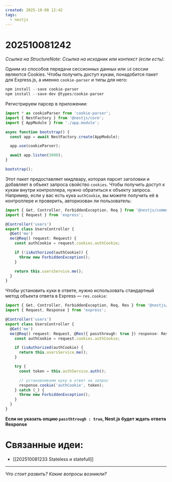 ```yaml
---
created: 2025-10-08 12:42
tags:
  - nestjs
---
```

# 202510081242
*Ссылка на StructureNote:*
*Ссылка на исходник или контекст (если есть):* 

Одним из способов передачи сесcионных данных или `id` сессии являются Cookies. 
Чтобы получить доступ кукам, понадобится пакет для Express.js, а именно `cookie-parser` и типы для него:
```ts
npm install --save cookie-parser
npm install --save-dev @types/cookie-parser
```
Регистрируем парсер в приложении:
```ts
import * as cookieParser from 'cookie-parser';
import { NestFactory } from '@nestjs/core';
import { AppModule } from './app.module';

async function bootstrap() {
  const app = await NestFactory.create(AppModule);

  app.use(cookieParser);

  await app.listen(3000);
}

bootstrap();
```
Этот пакет предоставляет мидлвару, которая парсит заголовки и добавляет в объект запроса свойство `cookies`. Чтобы получить доступ к кукам внутри контроллера, нужно обратиться к объекту запроса. Например, если у вас есть кука `authCookie`, вы можете получить её в контроллере и проверить, авторизован ли пользователь:
```ts
import { Get, Controller, ForbiddenException, Req } from '@nestjs/common';
import { Request } from 'express';

@Controller('users')
export class UsersController {
  @Get('me')
  me(@Req() request: Request) {
    const authCookie = request.cookies.authCookie;

    if (!isAuthorized(authCookie)) {
      throw new ForbiddenException();
    }

    return this.usersService.me();
  }
}
```
Чтобы установить куки в ответе, нужно использовать стандартный метод объекта ответа в Express — `res.cookie`:
```ts
import { Get, Controller, ForbiddenException, Req, Res } from '@nestjs/common';
import { Request, Response } from 'express';

@Controller('users')
export class UsersController {
  @Get('me')
  me(@Req() request: Request, @Res({ passthrough: true }) response: Response) {
    const authCookie = request.cookies.authCookie;

    if (isAuthorized(authCookie) {
      return this.usersService.me();
    }

    try {
      const token = this.authService.auth();

      // устанавливаем куку в ответ на запрос
      response.cookie('authCookie', token);
    } catch (_) {
      throw new ForbiddenException();
    }
  }
}
```
**Если не указать опцию `passthtrough : true`, Nest.js будет ждать ответа Response** 
# Связанные идеи:
* [[202510081233 Stateless и statefull]]
---

*Что стоит развить? Какие вопросы возникли?*